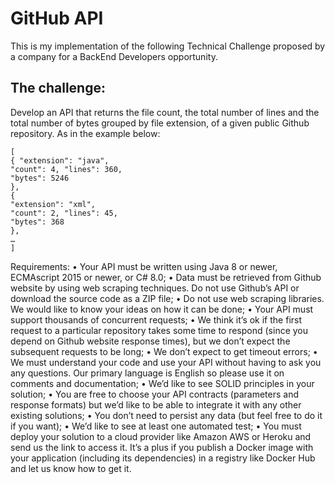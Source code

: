 # GitHub API
This is my implementation of the following Technical Challenge proposed by a company for a BackEnd Developers opportunity.

## The challenge:

Develop an API that returns the file count, the total number of lines and the total number of bytes grouped by file extension, of a given public Github repository. As in the example below:
```
[
{ "extension": "java",
"count": 4, "lines": 360,
"bytes": 5246
},
{
"extension": "xml",
"count": 2, "lines": 45,
"bytes": 368
},
…
]
```

Requirements:
• Your API must be written using Java 8 or newer, ECMAscript 2015 or newer, or C# 8.0;
• Data must be retrieved from Github website by using web scraping techniques. Do not use Github’s API or download the source code as a ZIP file;
• Do not use web scraping libraries. We would like to know your ideas on how it can be done;
• Your API must support thousands of concurrent requests;
• We think it’s ok if the first request to a particular repository takes some time to respond (since you depend on Github website response times), but we don’t expect the subsequent requests to be long;
• We don’t expect to get timeout errors;
• We must understand your code and use your API without having to ask you any questions. Our primary language is English so please use it on comments and documentation;
• We’d like to see SOLID principles in your solution;
• You are free to choose your API contracts (parameters and response formats) but we’d like to be able to integrate it with any other existing solutions;
• You don’t need to persist any data (but feel free to do it if you want);
• We’d like to see at least one automated test;
• You must deploy your solution to a cloud provider like Amazon AWS or Heroku and send us the link to access it. It’s a plus if you publish a Docker image with your application (including its dependencies) in a registry like Docker Hub and let us know how to get it.
